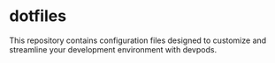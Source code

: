 # dotfiles

This repository contains configuration files designed to customize and streamline your development environment with devpods.
